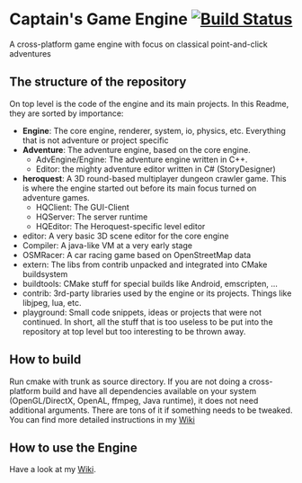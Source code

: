 # Captain's Game Engine [![Build Status](https://travis-ci.org/captain-mayhem/captainsengine.svg?branch=master)](https://travis-ci.org/captain-mayhem/captainsengine)
A cross-platform game engine with focus on classical point-and-click adventures

## The structure of the repository
On top level is the code of the engine and its main projects. In this Readme, they are sorted by importance:
* **Engine**: The core engine, renderer, system, io, physics, etc. Everything that is not adventure or project specific
* **Adventure**: The adventure engine, based on the core engine.
  * AdvEngine/Engine: The adventure engine written in C++.
  * Editor: the mighty adventure editor written in C# (StoryDesigner)
* **heroquest**: A 3D round-based multiplayer dungeon crawler game. This is where the engine started out before its main focus turned on adventure games.
  * HQClient: The GUI-Client
  * HQServer: The server runtime
  * HQEditor: The Heroquest-specific level editor
* editor: A very basic 3D scene editor for the core engine
* Compiler: A java-like VM at a very early stage
* OSMRacer: A car racing game based on OpenStreetMap data
* extern: The libs from contrib unpacked and integrated into CMake buildsystem
* buildtools: CMake stuff for special builds like Android, emscripten, ...
* contrib: 3rd-party libraries used by the engine or its projects. Things like libjpeg, lua, etc.
* playground: Small code snippets, ideas or projects that were not continued. In short, all the stuff that is too useless to be put into the repository at top level but too interesting to be thrown away.

## How to build
Run cmake with trunk as source directory. If you are not doing a cross-platform build and have all dependencies available on your system (OpenGL/DirectX, OpenAL, ffmpeg, Java runtime), it does not need additional arguments. There are tons of it if something needs to be tweaked.
You can find more detailed instructions in my [Wiki](http://wiki.obfuscated.de)

## How to use the Engine
Have a look at my [Wiki](http://wiki.obfuscated.de).
